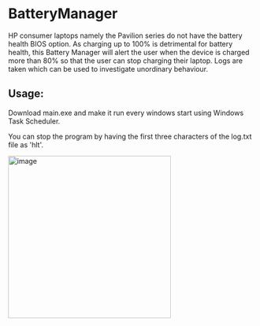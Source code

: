 # BatteryManager
HP consumer laptops namely the Pavilion series do not have the battery health BIOS option. As charging up to 100% is detrimental for battery health, this Battery Manager will alert the user when the device is charged more than 80% so that the user can stop charging their laptop. Logs are taken which can be used to investigate unordinary behaviour.

## Usage:
Download main.exe and make it run every windows start using Windows Task Scheduler.

You can stop the program by having the first three characters of the log.txt file as 'hlt'.

<img width="330" alt="image" src="https://user-images.githubusercontent.com/46638829/180656962-f519fd43-40b0-4378-8fa3-a7e79aa0b497.png">
